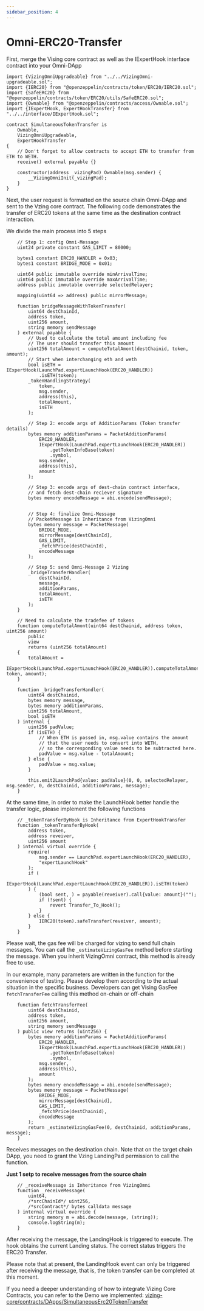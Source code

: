 ```yaml
---
sidebar_position: 4
---
```

#  Omni-ERC20-Transfer
First, merge the Vising core contract as well as the IExpertHook interface contract into your Omni-DApp

```solidity
import {VizingOmniUpgradeable} from "../../VizingOmni-upgradeable.sol";
import {IERC20} from "@openzeppelin/contracts/token/ERC20/IERC20.sol";
import {SafeERC20} from "@openzeppelin/contracts/token/ERC20/utils/SafeERC20.sol";
import {Ownable} from "@openzeppelin/contracts/access/Ownable.sol";
import {IExpertHook, ExpertHookTransfer} from "../../interface/IExpertHook.sol";

contract SimultaneousTokenTransfer is
    Ownable,
    VizingOmniUpgradeable,
    ExpertHookTransfer
{
    // Don't forget to allow contracts to accept ETH to transfer from ETH to WETH.
    receive() external payable {}

    constructor(address _vizingPad) Ownable(msg.sender) {
        __VizingOmniInit(_vizingPad);
    }
}
```

Next, the user request is formatted on the source chain Omni-DApp and sent to the Vzing core contract. The following code demonstrates the transfer of ERC20 tokens at the same time as the destination contract interaction.

We divide the main process into 5 steps

```solidity
    // Step 1: config Omni-Message
    uint24 private constant GAS_LIMIT = 80000;

    bytes1 constant ERC20_HANDLER = 0x03;
    bytes1 constant BRIDGE_MODE = 0x01;

    uint64 public immutable override minArrivalTime;
    uint64 public immutable override maxArrivalTime;
    address public immutable override selectedRelayer;

    mapping(uint64 => address) public mirrorMessage;
    
    function bridgeMessageWithTokenTransfer(
        uint64 destChainId,
        address token,
        uint256 amount,
        string memory sendMessage
    ) external payable {
        // Used to calculate the total amount including fee
        // The user should transfer this amount
        uint256 totalAmount = computeTotalAmont(destChainid, token, amount);
        // Start when interchanging eth and weth
        bool isETH = IExpertHook(LaunchPad.expertLaunchHook(ERC20_HANDLER))
            .isETH(token);
        _tokenHandlingStrategy(
            token,
            msg.sender,
            address(this),
            totalAmount,
            isETH
        );

        // Step 2: encode args of AdditionParams (Token transfer details)
        bytes memory additionParams = PacketAdditionParams(
            ERC20_HANDLER,
            IExpertHook(LaunchPad.expertLaunchHook(ERC20_HANDLER))
                .getTokenInfoBase(token)
                .symbol,
            msg.sender,
            address(this),
            amount
        );

        // Step 3: encode args of dest-chain contract interface, 
        // and fetch dest-chain reciever signature
        bytes memory encodeMessage = abi.encode(sendMessage);
        
        
        // Step 4: finalize Omni-Message
        // PacketMessage is Inheritance from VizingOmni
        bytes memory message = PacketMessage(
            BRIDGE_MODE,
            mirrorMessage[destChainId],
            GAS_LIMIT,
            _fetchPrice(destChainId),
            encodeMessage
        );
				
        // Step 5: send Omni-Message 2 Vizing
        _bridgeTransferHandler(
            destChainId,
            message,
            additionParams,
            totalAmount,
            isETH
        );
    }
    
    // Need to calculate the tradefee of tokens  
    function computeTotalAmont(uint64 destChainid, address token, uint256 amount)
        public
        view
        returns (uint256 totalAmount)
    {
        totalAmount =
            IExpertHook(LaunchPad.expertLaunchHook(ERC20_HANDLER)).computeTotalAmont(destChainid, token, amount);
    }
    
    function _bridgeTransferHandler(
        uint64 destChainid,
        bytes memory message,
        bytes memory additionParams,
        uint256 totalAmount,
        bool isETH
    ) internal {
        uint256 padValue;
        if (isETH) {
            // When ETH is passed in, msg.value contains the amount 
            // that the user needs to convert into WETH, 
            // so the corresponding value needs to be subtracted here.
            padValue = msg.value - totalAmount;
        } else {
            padValue = msg.value;
        }

        this.emit2LaunchPad{value: padValue}(0, 0, selectedRelayer, msg.sender, 0, destChainid, additionParams, message);
    }
```

At the same time, in order to make the LaunchHook better handle the transfer logic, please implement the following functions

```solidity
    // _tokenTransferByHook is Inheritance from ExpertHookTransfer
    function _tokenTransferByHook(
        address token,
        address reveiver,
        uint256 amount
    ) internal virtual override {
        require(
            msg.sender == LaunchPad.expertLaunchHook(ERC20_HANDLER),
            "expertLaunchHook"
        );
        if (
            IExpertHook(LaunchPad.expertLaunchHook(ERC20_HANDLER)).isETH(token)
        ) {
            (bool sent, ) = payable(reveiver).call{value: amount}("");
            if (!sent) {
                revert Transfer_To_Hook();
            }
        } else {
            IERC20(token).safeTransfer(reveiver, amount);
        }
    }
```

Please wait, the gas fee will be charged for vizing to send full chain messages. You can call the `_estimateVizingGasFee` method before starting the message. When you inherit VizingOmni contract, this method is already free to use.

In our example, many parameters are written in the function for the convenience of testing. Please develop them according to the actual situation in the specific business. Developers can get Vising GasFee `fetchTransferFee` calling this method on-chain or off-chain

```solidity
    function fetchTransferFee(
        uint64 destChainid,
        address token,
        uint256 amount,
        string memory sendMessage
    ) public view returns (uint256) {
        bytes memory additionParams = PacketAdditionParams(
            ERC20_HANDLER,
            IExpertHook(LaunchPad.expertLaunchHook(ERC20_HANDLER))
                .getTokenInfoBase(token)
                .symbol,
            msg.sender,
            address(this),
            amount
        );
        bytes memory encodeMessage = abi.encode(sendMessage);
        bytes memory message = PacketMessage(
            BRIDGE_MODE,
            mirrorMessage[destChainid],
            GAS_LIMIT,
            _fetchPrice(destChainid),
            encodeMessage
        );
        return _estimateVizingGasFee(0, destChainid, additionParams, message);
    }
```

Receives messages on the destination chain. Note that on the target chain DApp, you need to grant the Vzing LandingPad permission to call the function.

**Just 1 setp to receive messages from the source chain**

```solidity
    // _receiveMessage is Inheritance from VizingOmni
    function _receiveMessage(
        uint64,
        /*srcChainId*/ uint256,
        /*srcContract*/ bytes calldata message
    ) internal virtual override {
        string memory m = abi.decode(message, (string));
        console.logString(m);
    }
```

After receiving the message, the LandingHook is triggered to execute. The hook obtains the current Landing status. The correct status triggers the ERC20 Transfer.

Please note that at present, the LandingHook event can only be triggered after receiving the message, that is, the token transfer can be completed at this moment.

If you need a deeper understanding of how to integrate Vizing Core Contracts, you can refer to the Demo we implemented: [vizing-core/contracts/DApps/SimultaneousErc20TokenTransfer](https://github.com/Orbiter-Vizing/vizing-core/blob/main/contracts/DApps/SimultaneousErc20TokenTransfer/SimultaneousTokenTransfer.sol)